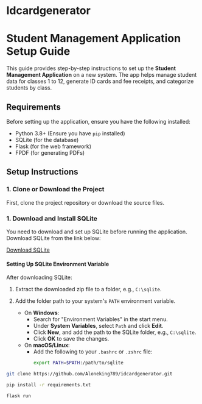 ﻿# Idcardgenerator

# Student Management Application Setup Guide

This guide provides step-by-step instructions to set up the **Student Management Application** on a new system. The app helps manage student data for classes 1 to 12, generate ID cards and fee receipts, and categorize students by class.

## Requirements

Before setting up the application, ensure you have the following installed:

- Python 3.8+ (Ensure you have `pip` installed)
- SQLite (for the database)
- Flask (for the web framework)
- FPDF (for generating PDFs)

## Setup Instructions

### 1. Clone or Download the Project

First, clone the project repository or download the source files.

### 1. Download and Install SQLite

You need to download and set up SQLite before running the application. Download SQLite from the link below:

[Download SQLite](https://www.sqlite.org/2024/sqlite-tools-win-x64-3460100.zip)

#### Setting Up SQLite Environment Variable

After downloading SQLite:

1. Extract the downloaded zip file to a folder, e.g., `C:\sqlite`.
2. Add the folder path to your system's `PATH` environment variable.

   - On **Windows**:
     - Search for "Environment Variables" in the start menu.
     - Under **System Variables**, select `Path` and click **Edit**.
     - Click **New**, and add the path to the SQLite folder, e.g., `C:\sqlite`.
     - Click **OK** to save the changes.
   - On **macOS/Linux**:
     - Add the following to your `.bashrc` or `.zshrc` file:
       ```bash
       export PATH=$PATH:/path/to/sqlite
       ```

```bash
git clone https://github.com/Aloneking789/idcardgenerator.git

pip install -r requirements.txt

flask run

```
